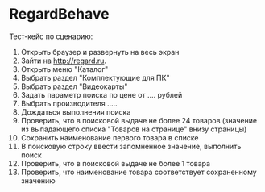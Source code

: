 # RegardBehave
Тест-кейс по сценарию:
1. Открыть браузер и развернуть на весь экран
2. Зайти на http://regard.ru.
3. Открыть меню "Каталог"
4. Выбрать раздел "Комплектующие для ПК"
5. Выбрать раздел "Видеокарты"
6. Задать параметр поиска по цене от .... рублей
7. Выбрать производителя .....
8. Дождаться выполнения поиска
9. Проверить, что в поисковой выдаче не более 24 товаров (значение из выпадающего списка "Товаров на странице" внизу страницы)
10. Сохранить наименование первого товара в списке
11. В поисковую строку ввести запомненное значение, выполнить поиск
12. Проверить, что в поисковой выдаче не более 1 товара
13. Проверить, что наименование товара соответствует сохраненному значению
